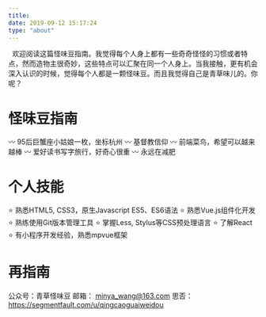 ```yaml
---
title: 
date: 2019-09-12 15:17:24
type: "about"
---
```


&nbsp;&nbsp;欢迎阅读这篇怪味豆指南。我觉得每个人身上都有一些奇奇怪怪的习惯或者特点，然而造物主很奇妙，这些特点可以汇聚在同一个人身上。当我接触，更有机会深入认识的时候，觉得每个人都是一颗怪味豆。而且我觉得自己是青草味儿的。你呢？

# 怪味豆指南
:wavy_dash: 95后巨蟹座小姑娘一枚，坐标杭州
:wavy_dash: 基督教信仰
:wavy_dash: 前端菜鸟，希望可以越来越棒
:wavy_dash: 爱好读书写字旅行，好奇心很重
:wavy_dash: 永远在减肥


# 个人技能
:star: 熟悉HTML5, CSS3，原生Javascript ES5、ES6语法
:star: 熟悉Vue.js组件化开发
:star: 熟练使用Git版本管理工具
:star: 掌握Less, Stylus等CSS预处理语言
:star: 了解React
:star: 有小程序开发经验，熟悉mpvue框架


# 再指南
公众号：青草怪味豆
邮箱： minya_wang@163.com
思否： https://segmentfault.com/u/qingcaoguaiweidou




